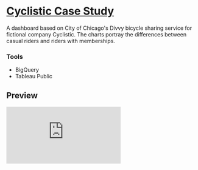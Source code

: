 # [Cyclistic Case Study](https://public.tableau.com/views/CyclisticData_16579597835940/Dashboard1?:language=en-US&:display_count=n&:origin=viz_share_link)
A dashboard based on City of Chicago's Divvy bicycle sharing service for fictional company Cyclistic. The charts portray the differences between casual riders and riders with memberships.

### Tools
* BigQuery
* Tableau Public

## Preview
![Cyclistic-preview-1.pdf](https://github.com/ryyanpark/My-Data-Visualizations/files/9357061/Cyclistic-preview-1.pdf)

